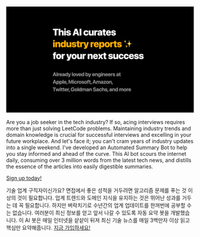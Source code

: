 ![OG Image](/public/og.png)

Are you a job seeker in the tech industry? If so, acing interviews requires more than just solving LeetCode problems. Maintaining industry trends and domain knowledge is crucial for successful interviews and excelling in your future workplace. And let's face it; you can't cram years of industry updates into a single weekend. I've developed an Automated Summary Bot to help you stay informed and ahead of the curve. This AI bot scours the internet daily, consuming over 3 million words from the latest tech news, and distills the essence of the articles into easily digestible summaries.

[Sign up today!](https://hn.cho.sh/subscribe)

기술 업계 구직자이신가요? 면접에서 좋은 성적을 거두려면 알고리즘 문제를 푸는 것 이상의 것이 필요합니다. 업계 트렌드와 도메인 지식을 유지하는 것은 뛰어난 성과를 거두는 데 꼭 필요합니다. 하지만 벼락치기로 수년간의 업계 업데이트를 한꺼번에 공부할 수는 없습니다. 여러분이 최신 정보를 얻고 앞서 나갈 수 있도록 자동 요약 봇을 개발했습니다. 이 AI 봇은 매일 인터넷을 샅샅이 뒤져 최신 기술 뉴스를 매일 3백만자 이상 읽고 핵심만 요약해줍니다. [지금 가입하세요!](https://hn.cho.sh/ko/subscribe)
